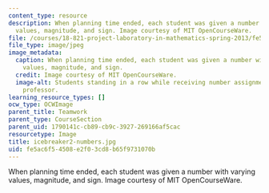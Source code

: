 ```yaml
---
content_type: resource
description: When planning time ended, each student was given a number with varying
  values, magnitude, and sign. Image courtesy of MIT OpenCourseWare.
file: /courses/18-821-project-laboratory-in-mathematics-spring-2013/fe5ac6f54508e2f03cd8b65f9731070b_icebreaker2-numbers.jpg
file_type: image/jpeg
image_metadata:
  caption: When planning time ended, each student was given a number with varying
    values, magnitude, and sign.
  credit: Image courtesy of MIT OpenCourseWare.
  image-alt: Students standing in a row while receiving number assignments from the
    professor.
learning_resource_types: []
ocw_type: OCWImage
parent_title: Teamwork
parent_type: CourseSection
parent_uid: 1790141c-cb89-cb9c-3927-269166af5cac
resourcetype: Image
title: icebreaker2-numbers.jpg
uid: fe5ac6f5-4508-e2f0-3cd8-b65f9731070b
---
```

When planning time ended, each student was given a number with varying values, magnitude, and sign. Image courtesy of MIT OpenCourseWare.

